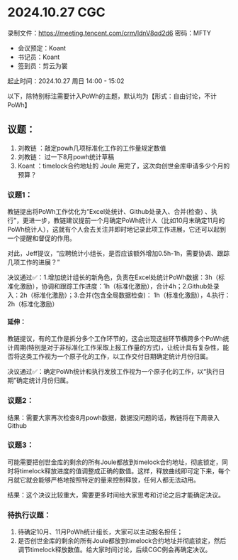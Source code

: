 # 2024.10.27 CGC
录制文件：https://meeting.tencent.com/crm/ldnV8qd2d6
密码：MFTY

- 会议预定：Koant
- 书记员：Koant
- 签到员：剪云为裳

起止时间：2024.10.27 周日 14:00 - 15:02

以下，除特别标注需要计入PoWh的主题，默认均为【形式：自由讨论，不计PoWh】

## 议题：
1.  刘教链 ：敲定powh几项标准化工作的工作量规定数值
2.  刘教链： 过一下8月powh统计草稿
3.  Koant ：timelock合约地址的 Joule 用完了，这次向创世金库申请多少个月的预算？

### 议题1：
教链提出将PoWh工作优化为“Excel处统计、Github处录入、合并(检查) 、执行”，更进一步，教链建议提前一个月确定PoWh统计人（比如10月末确定11月的PoWh统计人），这就有个人会去关注并即时地记录此项工作进展，它还可以起到一个提醒和督促的作用。

对此，Jeff提议，“应聘统计小组长，是否应该额外增加0.5h-1h，需要协调、跟踪几项工作的进展？”

决议通过✅：1.增加统计组长的新角色，负责在Excel处统计PoWh数据：3h（标准化激励），协调和跟踪工作进度：1h（标准化激励），合计4h；2.Github处录入：2h（标准化激励）；3.合并(包含全局数据检查)： 1h（标准化激励），4.执行： 2h（标准化激励）

#### 延伸：
教链提议，有的工作是拆分多个工作环节的，这会出现这些环节横跨多个PoWh统计周期(特别是对于非标准化工作采取上报工作量的方式)，让统计具有复杂性，能否将这类工作视为一个原子化的工作，以工作交付日期确定统计月份归属。

决议通过✅：确定PoWh统计和执行发放工作视为一个原子化的工作，以“执行日期”确定统计月份归属。

### 议题2：
结果：需要大家再次检查8月powh数据，数据没问题的话，教链将在下周录入Github

### 议题3：
可能需要把创世金库的剩余的所有Joule都放到timelock合约地址，彻底锁定，同时将timelock释放进度的值调整成正确的数值。这样，释放曲线即可定下来，每个月就它就会能够严格地按照特定的量来控制释放，任何人都无法动用。

结果：这个决议比较重大，需要更多时间给大家思考和讨论之后才能确定决议。

### 待执行议题：
1. 待确定10月、11月PoWh统计组长，大家可以主动报名担任；
2. 是否创世金库的剩余的所有Joule都放到timelock合约地址并彻底锁定，然后调节timelock释放数值。给大家时间讨论，后续CGC例会再确定决议。
